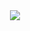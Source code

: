 <!--타이틀 부분-->
<div align="center">
  <img src="https://tenor.com/ko/view/park-myeongsu-study-studying-textbook-infinite-challenge-gif-11795775" />
</div>

